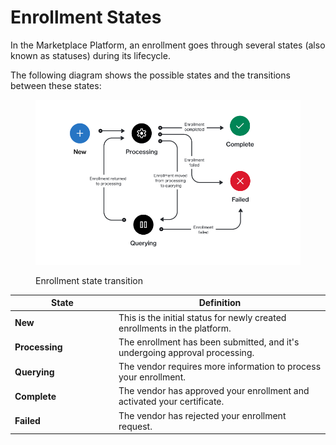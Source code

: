 # Enrollment States

In the Marketplace Platform, an enrollment goes through several states (also known as statuses) during its lifecycle.&#x20;

The following diagram shows the possible states and the transitions between these states:

<figure><img src="../../../.gitbook/assets/state_diagram_enrollment.png" alt=""><figcaption><p>Enrollment state transition</p></figcaption></figure>

<table data-full-width="false"><thead><tr><th width="152">State</th><th>Definition</th></tr></thead><tbody><tr><td><strong>New</strong></td><td>This is the initial status for newly created enrollments in the platform.</td></tr><tr><td><strong>Processing</strong></td><td>The enrollment has been submitted, and it's undergoing approval processing.</td></tr><tr><td><strong>Querying</strong></td><td>The vendor requires more information to process your enrollment.</td></tr><tr><td><strong>Complete</strong></td><td>The vendor has approved your enrollment and activated your certificate.</td></tr><tr><td><strong>Failed</strong></td><td>The vendor has rejected your enrollment request.</td></tr></tbody></table>
